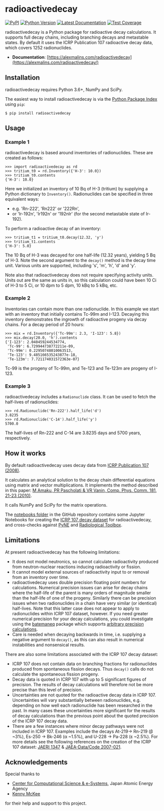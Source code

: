 # radioactivedecay

[![PyPI](https://img.shields.io/pypi/v/radioactivedecay)](https://pypi.org/project/radioactivedecay/)
[![Python Version](https://img.shields.io/pypi/pyversions/radioactivedecay)](https://pypi.org/project/radioactivedecay/)
[![Latest Documentation](https://img.shields.io/badge/docs-latest-brightgreen)](https://alexmalins.com/radioactivedecay/)
[![Test Coverage](https://codecov.io/gh/alexmalins/radioactivedecay/branch/master/graph/badge.svg)](https://codecov.io/gh/alexmalins/radioactivedecay)

radioactivedecay is a Python package for radioactive decay calculations. It supports full decay
chains, including branching decays and metastable states. By default it uses the ICRP Publication
107 radioactive decay data, which covers 1252 radionuclides.

- **Documentation**: [https://alexmalins.com/radioactivedecay](https://alexmalins.com/radioactivedecay/)

## Installation

radioactivedecay requires Python 3.6+, NumPy and SciPy.

The easiest way to install radioactivedecay is via the [Python Package Index](https://pypi.org/project/radioactivedecay/)
using `pip`:

```console
$ pip install radioactivedecay
```

## Usage

### Example 1
radioactivedecay is based around inventories of radionuclides. These are created as follows:

```pycon
>>> import radioactivedecay as rd
>>> tritium_t0 = rd.Inventory({'H-3': 10.0})
>>> tritium_t0.contents
{'H-3': 10.0}
```

Here we initialized an inventory of 10 Bq of H-3 (tritium) by supplying a Python dictionary to
`Inventory()`. Radionuclides can be specified in three equivalent ways:
* e.g. 'Rn-222', 'Rn222' or '222Rn',
* or 'Ir-192n', 'Ir192n' or '192nIr' (for the second metastable state of Ir-192).

To perform a radioactive decay of an inventory:

```pycon
>>> tritium_t1 = tritium_t0.decay(12.32, 'y')
>>> tritium_t1.contents
{'H-3': 5.0}
```

The 10 Bq of H-3 was decayed for one half-life (12.32 years), yielding 5 Bq of H-3. Note the second
argument to the `decay()` method is the decay time unit. Various units are supported, including 's',
'm', 'h', 'd' and 'y'.

Note also that radioactivedecay does not require specifying activity units. Units out are the same
as units in, so this calculation could have been 10 Ci of H-3 to 5 Ci, or 10 dpm to 5 dpm, 10 kBq
to 5 kBq, etc.

### Example 2
Inventories can contain more than one radionuclide. In this example we start with an inventory that
initially contains Tc-99m and I-123. Decaying this inventory demonstrates the ingrowth of
radioactive progeny via decay chains. For a decay period of 20 hours:

```pycon
>>> mix = rd.Inventory({'Tc-99m': 2.3, 'I-123': 5.8})
>>> mix.decay(20.0, 'h').contents
{'I-123': 2.040459244534774,
 'Tc-99': 6.729944738772211e-09,
 'Tc-99m': 0.22950748010063513,
 'Te-123': 9.485166535243877e-18,
 'Te-123m': 7.721174031572363e-07}
```

Tc-99 is the progeny of Tc-99m, and Te-123 and Te-123m are progeny of I-123.

### Example 3
radioactivedecay includes a `Radionuclide` class. It can be used to fetch the half-lives of
radionuclides:

```pycon
>>> rd.Radionuclide('Rn-222').half_life('d')
3.8235
>>> rd.Radionuclide('C-14').half_life('y')
5700.0
```

The half-lives of Rn-222 and C-14 are 3.8235 days and 5700 years, respectively.

## How it works

By default radioactivedecay uses decay data from
[ICRP Publication 107 (2008)](https://journals.sagepub.com/doi/pdf/10.1177/ANIB_38_3).

It calculates an analytical solution to the decay chain differential equations using matrix and
vector multiplications. It implements the method described in this paper:
[M Amaku, PR Pascholati & VR Vanin, Comp. Phys. Comm. 181, 21-23 (2010)](https://doi.org/10.1016/j.cpc.2009.08.011).

It calls NumPy and SciPy for the matrix operations.

The [notebooks folder](https://github.com/alexmalins/radioactivedecay/tree/main/notebooks)
in the GitHub repository contains some Jupyter Notebooks for creating the
[ICRP 107 decay dataset](https://github.com/alexmalins/radioactivedecay/tree/main/notebooks/icrp107_dataset/icrp107_dataset.ipynb)
for radioactivedecay, and cross-checks against
[PyNE](https://github.com/alexmalins/radioactivedecay/tree/main/notebooks/comparisons/pyne/rd_pyne_truncated_compare.ipynb)
and
[Radiological Toolbox](https://github.com/alexmalins/radioactivedecay/tree/main/notebooks/comparisons/radiological_toolbox/radiological_toolbox_compare.ipynb).

## Limitations

At present radioactivedecay has the following limitations:
- It does not model neutronics, so cannot calculate radioactivity produced from neutron-nuclear
reactions inducing radioactivity or fission.
- It cannot model external sources of radioactivity input to or removal from an inventory over
time.
- radioactivedecay uses double precision floating point numbers for calculations. Numerical
precision issues can arise for decay chains where the half-life of the parent is many orders of
magnitude smaller than the half-life of one of the progeny. Similarly there can be precision issues
when two radionuclides in a chain have very similar (or identical) half-lives. Note that this
latter case does not appear to apply to radionuclides within ICRP 107 dataset, however. If you need
greater numerical precision for your decay calculations, you could investigate using the
[batemaneq](https://pypi.org/project/batemaneq/) package which supports
[arbitrary precision calculations](https://bjodah.github.io/blog/posts/bateman-equation.html).
- Care is needed when decaying backwards in time, i.e. supplying a negative argument to `decay()`,
as this can also result in numerical instabilities and nonsensical results.

There are also some limitations associated with the ICRP 107 decay dataset:
- ICRP 107 does not contain data on branching fractions for radionuclides produced from spontaneous
fission decays. Thus `decay()` calls do not calculate the spontaneous fission progeny.
- Decay data is quoted in ICRP 107 with up to 5 significant figures of precision. The results of
decay calculations will therefore not be more precise than this level of precision.
- Uncertainties are not quoted for the radioactive decay data in ICRP 107. Uncertainties will vary
substantially between radionuclides, e.g. depending on how well each radionuclide has been
researched in the past. In many cases these uncertainties more significant for the results of
decay calculations than the previous point about the quoted precision of the ICRP 107 decay data.
- There are a few instances where minor decay pathways were not included in ICRP 107. Examples
include the decays At-219-> Rn-219 (&beta; ~3%), Es-250 -> Bk-246 (&alpha; ~1.5%), and
U-228 -> Pa-228 (&epsilon; ~2.5%). For more details see the following references on the creation of
the ICRP 107 dataset: [JAERI 1347](https://doi.org/10.11484/jaeri-1347) &
[JAEA-Data/Code 2007-021](https://doi.org/10.11484/jaea-data-code-2007-021).

## Acknowledgements

Special thanks to
* [Center for Computational Science & e-Systems](https://ccse.jaea.go.jp/index_eng.html),
Japan Atomic Energy Agency
* [Kenny McKee](https://github.com/Rolleroo)

for their help and support to this project.
